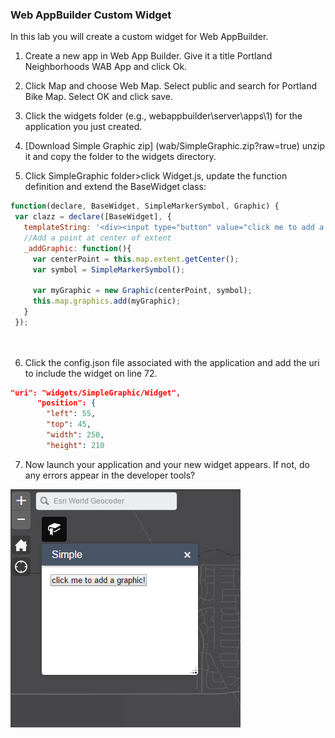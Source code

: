 ### Web AppBuilder Custom Widget

In this lab you will create a custom widget for Web AppBuilder.

1. Create a new app in Web App Builder. Give it a title Portland Neighborhoods WAB App and click Ok.

2. Click Map and choose Web Map. Select public and search for Portland Bike Map. Select OK and click save.

3. Click the widgets folder (e.g., webappbuilder\server\apps\1) for the application you just created.

4. [Download Simple Graphic zip] (wab/SimpleGraphic.zip?raw=true) unzip it and copy the folder to the widgets directory.

5. Click SimpleGraphic folder>click Widget.js, update the function definition and extend the BaseWidget class: 
 ```javascript
function(declare, BaseWidget, SimpleMarkerSymbol, Graphic) {
  var clazz = declare([BaseWidget], {
    templateString: '<div><input type="button" value="click me to add a graphic!" data-dojo-attach-event="click:_addGraphic"></div>',
	//Add a point at center of extent
    _addGraphic: function(){
      var centerPoint = this.map.extent.getCenter();
      var symbol = SimpleMarkerSymbol();

      var myGraphic = new Graphic(centerPoint, symbol);
      this.map.graphics.add(myGraphic);
    }
  });

  		
  ```
  
6. Click the config.json file associated with the application and add the uri
  to include the widget on line 72.
  ```json
  "uri": "widgets/SimpleGraphic/Widget",
        "position": {
          "left": 55,
          "top": 45,
          "width": 250,
          "height": 210
  ```
 
7. Now launch your application and your new widget appears. If not, do any errors appear in the developer tools?

 ![simple-graphic](./simple-graphic.PNG)
